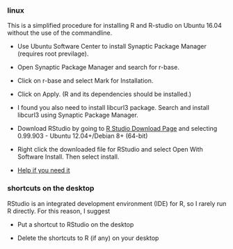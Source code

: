 ### linux

This is a simplified procedure for installing R and R-studio on Ubuntu 16.04 without the use of the commandline.

-   Use Ubuntu Software Center to install Synaptic Package Manager (requires root previlage).

-   Open Synaptic Package Manager and search for r-base.

-   Click on r-base and select Mark for Installation.

-   Click on Apply. (R and its dependencies should be installed.)

-   I found you also need to install libcurl3 package. Search and install libcurl3 using Synaptic Package Manager.

-   Download RStudio by going to [R Studio Download Page](https://www.rstudio.com/products/rstudio/download3/) and selecting 0.99.903 - Ubuntu 12.04+/Debian 8+ (64-bit)

-   Right click the downloaded file for RStudio and select Open With Software Install. Then select install.

-   [Help if you need it](https://www.datascienceriot.com/how-to-install-r-in-linux-ubuntu-16-04-xenial-xerus/kris/)

### shortcuts on the desktop

RStudio is an integrated development environment (IDE) for R, so I rarely run R directly. For this reason, I suggest

-   Put a shortcut to RStudio on the desktop

-   Delete the shortcuts to R (if any) on your desktop
